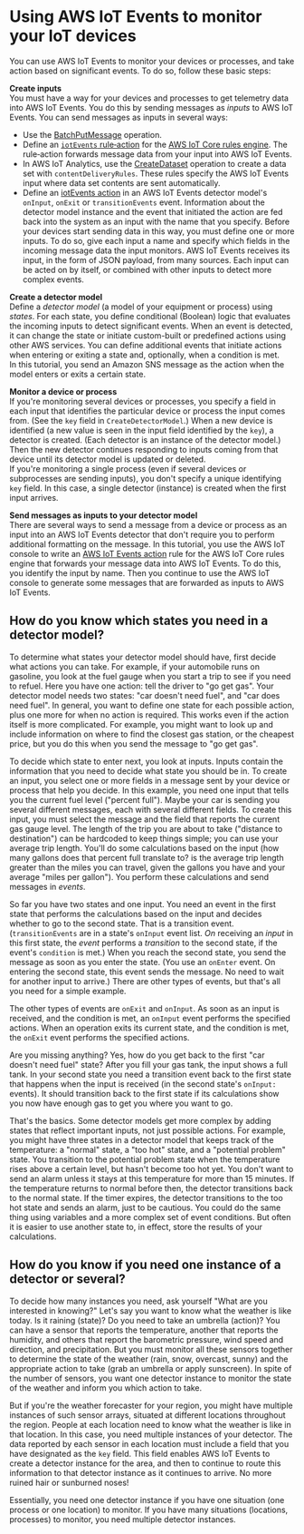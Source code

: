 # Using AWS IoT Events to monitor your IoT devices<a name="iotevents-how-to-use"></a>

You can use AWS IoT Events to monitor your devices or processes, and take action based on significant events\. To do so, follow these basic steps:

**Create inputs**  
You must have a way for your devices and processes to get telemetry data into AWS IoT Events\. You do this by sending messages as *inputs* to AWS IoT Events\. You can send messages as inputs in several ways:  
+ Use the [ BatchPutMessage](https://docs.aws.amazon.com/iotevents/latest/apireference/API_iotevents-data_BatchPutMessage.html) operation\.
+ Define an [`iotEvents` rule‐action](https://docs.aws.amazon.com/iot/latest/developerguide/iotevents-rule-action.html) for the [AWS IoT Core rules engine](https://docs.aws.amazon.com/iot/latest/developerguide/iot-rule-actions.html)\. The rule‐action forwards message data from your input into AWS IoT Events\. 
+ In AWS IoT Analytics, use the [CreateDataset](https://docs.aws.amazon.com/iotanalytics/latest/userguide/automate.html#aws-iot-analytics-automate-create-dataset) operation to create a data set with `contentDeliveryRules`\. These rules specify the AWS IoT Events input where data set contents are sent automatically\.
+ Define an [iotEvents action](https://docs.aws.amazon.com/iotevents/latest/apireference/API_IotEventsAction.html) in an AWS IoT Events detector model's `onInput`, `onExit` or `transitionEvents` event\. Information about the detector model instance and the event that initiated the action are fed back into the system as an input with the name that you specify\.
Before your devices start sending data in this way, you must define one or more inputs\. To do so, give each input a name and specify which fields in the incoming message data the input monitors\. AWS IoT Events receives its input, in the form of JSON payload, from many sources\. Each input can be acted on by itself, or combined with other inputs to detect more complex events\. 

**Create a detector model**  
Define a *detector model* \(a model of your equipment or process\) using *states*\. For each state, you define conditional \(Boolean\) logic that evaluates the incoming inputs to detect significant events\. When an event is detected, it can change the state or initiate custom\-built or predefined actions using other AWS services\. You can define additional events that initiate actions when entering or exiting a state and, optionally, when a condition is met\.   
In this tutorial, you send an Amazon SNS message as the action when the model enters or exits a certain state\.

**Monitor a device or process**  
If you're monitoring several devices or processes, you specify a field in each input that identifies the particular device or process the input comes from\. \(See the `key` field in `CreateDetectorModel`\.\) When a new device is identified \(a new value is seen in the input field identified by the `key`\), a detector is created\. \(Each detector is an instance of the detector model\.\) Then the new detector continues responding to inputs coming from that device until its detector model is updated or deleted\.  
If you're monitoring a single process \(even if several devices or subprocesses are sending inputs\), you don't specify a unique identifying `key` field\. In this case, a single detector \(instance\) is created when the first input arrives\.

**Send messages as inputs to your detector model**  
There are several ways to send a message from a device or process as an input into an AWS IoT Events detector that don't require you to perform additional formatting on the message\. In this tutorial, you use the AWS IoT console to write an [AWS IoT Events action](https://docs.aws.amazon.com/iot/latest/developerguide/iot-rule-actions.html#iotevents-rule) rule for the AWS IoT Core rules engine that forwards your message data into AWS IoT Events\. To do this, you identify the input by name\. Then you continue to use the AWS IoT console to generate some messages that are forwarded as inputs to AWS IoT Events\.

## How do you know which states you need in a detector model?<a name="how-to-use-iotevents-what-states"></a>

To determine what states your detector model should have, first decide what actions you can take\. For example, if your automobile runs on gasoline, you look at the fuel gauge when you start a trip to see if you need to refuel\. Here you have one action: tell the driver to "go get gas"\. Your detector model needs two states: "car doesn't need fuel", and "car does need fuel"\. In general, you want to define one state for each possible action, plus one more for when no action is required\. This works even if the action itself is more complicated\. For example, you might want to look up and include information on where to find the closest gas station, or the cheapest price, but you do this when you send the message to "go get gas"\.

To decide which state to enter next, you look at inputs\. Inputs contain the information that you need to decide what state you should be in\. To create an input, you select one or more fields in a message sent by your device or process that help you decide\. In this example, you need one input that tells you the current fuel level \("percent full"\)\. Maybe your car is sending you several different messages, each with several different fields\. To create this input, you must select the message and the field that reports the current gas gauge level\. The length of the trip you are about to take \("distance to destination"\) can be hardcoded to keep things simple; you can use your average trip length\. You'll do some calculations based on the input \(how many gallons does that percent full translate to? is the average trip length greater than the miles you can travel, given the gallons you have and your average "miles per gallon"\)\. You perform these calculations and send messages in *events*\.

So far you have two states and one input\. You need an event in the first state that performs the calculations based on the input and decides whether to go to the second state\. That is a transition event\. \(`transitionEvents` are in a state's `onInput` event list\. *On* receiving an *input* in this first state, the *event* performs a *transition* to the second state, if the event's `condition` is met\.\) When you reach the second state, you send the message as soon as you enter the state\. \(You use an `onEnter` event\. On entering the second state, this event sends the message\. No need to wait for another input to arrive\.\) There are other types of events, but that's all you need for a simple example\.

The other types of events are `onExit` and `onInput`\. As soon as an input is received, and the condition is met, an `onInput` event performs the specified actions\. When an operation exits its current state, and the condition is met, the `onExit` event performs the specified actions\.

Are you missing anything? Yes, how do you get back to the first "car doesn't need fuel" state? After you fill your gas tank, the input shows a full tank\. In your second state you need a transition event back to the first state that happens when the input is received \(in the second state's `onInput:` events\)\. It should transition back to the first state if its calculations show you now have enough gas to get you where you want to go\.

That's the basics\. Some detector models get more complex by adding states that reflect important inputs, not just possible actions\. For example, you might have three states in a detector model that keeps track of the temperature: a "normal" state, a "too hot" state, and a "potential problem" state\. You transition to the potential problem state when the temperature rises above a certain level, but hasn't become too hot yet\. You don't want to send an alarm unless it stays at this temperature for more than 15 minutes\. If the temperature returns to normal before then, the detector transitions back to the normal state\. If the timer expires, the detector transitions to the too hot state and sends an alarm, just to be cautious\. You could do the same thing using variables and a more complex set of event conditions\. But often it is easier to use another state to, in effect, store the results of your calculations\.

## How do you know if you need one instance of a detector or several?<a name="how-to-use-iotevents-instances"></a>

To decide how many instances you need, ask yourself "What are you interested in knowing?" Let's say you want to know what the weather is like today\. Is it raining \(state\)? Do you need to take an umbrella \(action\)? You can have a sensor that reports the temperature, another that reports the humidity, and others that report the barometric pressure, wind speed and direction, and precipitation\. But you must monitor all these sensors together to determine the state of the weather \(rain, snow, overcast, sunny\) and the appropriate action to take \(grab an umbrella or apply sunscreen\)\. In spite of the number of sensors, you want one detector instance to monitor the state of the weather and inform you which action to take\.

But if you're the weather forecaster for your region, you might have multiple instances of such sensor arrays, situated at different locations throughout the region\. People at each location need to know what the weather is like in that location\. In this case, you need multiple instances of your detector\. The data reported by each sensor in each location must include a field that you have designated as the `key` field\. This field enables AWS IoT Events to create a detector instance for the area, and then to continue to route this information to that detector instance as it continues to arrive\. No more ruined hair or sunburned noses\!

Essentially, you need one detector instance if you have one situation \(one process or one location\) to monitor\. If you have many situations \(locations, processes\) to monitor, you need multiple detector instances\.